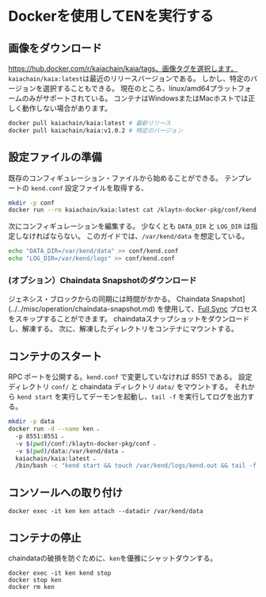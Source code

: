 # Dockerを使用してENを実行する

## 画像をダウンロード

https://hub.docker.com/r/kaiachain/kaia/tags、画像タグを選択します。 `kaiachain/kaia:latest`は最近のリリースバージョンである。 しかし、特定のバージョンを選択することもできる。 現在のところ、linux/amd64プラットフォームのみがサポートされている。 コンテナはWindowsまたはMacホストでは正しく動作しない場合があります。

```sh
docker pull kaiachain/kaia:latest # 最新リリース
docker pull kaiachain/kaia:v1.0.2 # 特定のバージョン
```

## 設定ファイルの準備

既存のコンフィギュレーション・ファイルから始めることができる。 テンプレートの `kend.conf` 設定ファイルを取得する、

```sh
mkdir -p conf
docker run --rm kaiachain/kaia:latest cat /klaytn-docker-pkg/conf/kend.conf > conf/kend.conf
```

次にコンフィギュレーションを編集する。 少なくとも `DATA_DIR` と `LOG_DIR` は指定しなければならない。 このガイドでは、`/var/kend/data` を想定している。

```sh
echo "DATA_DIR=/var/kend/data" >> conf/kend.conf
echo "LOG_DIR=/var/kend/logs" >> conf/kend.conf
```

### (オプション）Chaindata Snapshotのダウンロード

ジェネシス・ブロックからの同期には時間がかかる。 Chaindata Snapshot](../../misc/operation/chaindata-snapshot.md) を使用して、[Full Sync](../../learn/storage/block-sync.md#full-sync) プロセスをスキップすることができます。 chaindataスナップショットをダウンロードし、解凍する。 次に、解凍したディレクトリをコンテナにマウントする。

## コンテナのスタート

RPC ポートを公開する。`kend.conf` で変更していなければ 8551 である。 設定ディレクトリ `conf/` と chaindata ディレクトリ `data/` をマウントする。 それから `kend start` を実行してデーモンを起動し、`tail -f` を実行してログを出力する。

```sh
mkdir -p data
docker run -d --name ken ˶
  -p 8551:8551 ˶
  -v $(pwd)/conf:/klaytn-docker-pkg/conf ˶
  -v $(pwd)/data:/var/kend/data ˶
  kaiachain/kaia:latest ˶
  /bin/bash -c "kend start && touch /var/kend/logs/kend.out && tail -f /var/kend/logs/kend.out"
```

## コンソールへの取り付け

```
docker exec -it ken ken attach --datadir /var/kend/data
```

## コンテナの停止

chaindataの破損を防ぐために、`ken`を優雅にシャットダウンする。

```
docker exec -it ken kend stop
docker stop ken
docker rm ken
```
